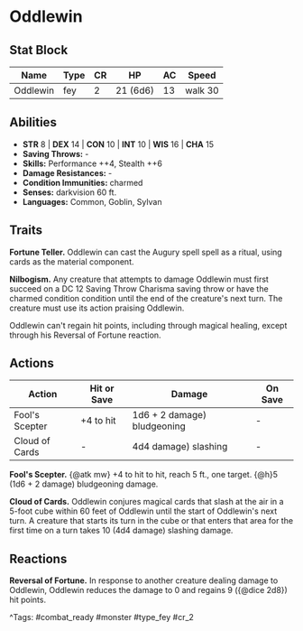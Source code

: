 # Oddlewin

## Stat Block

| Name | Type | CR | HP | AC | Speed |
|------|------|----|----|----|-------|
| Oddlewin | fey | 2 | 21 (6d6) | 13 | walk 30 |

## Abilities

- **STR** 8 | **DEX** 14 | **CON** 10 | **INT** 10 | **WIS** 16 | **CHA** 15
- **Saving Throws:** -  
- **Skills:** Performance ++4, Stealth ++6  
- **Damage Resistances:** -  
- **Condition Immunities:** charmed  
- **Senses:** darkvision 60 ft.  
- **Languages:** Common, Goblin, Sylvan

## Traits

**Fortune Teller.** Oddlewin can cast the Augury spell spell as a ritual, using cards as the material component.

**Nilbogism.** Any creature that attempts to damage Oddlewin must first succeed on a DC 12 Saving Throw Charisma saving throw or have the charmed condition condition until the end of the creature's next turn. The creature must use its action praising Oddlewin.

Oddlewin can't regain hit points, including through magical healing, except through his Reversal of Fortune reaction.


## Actions

| Action | Hit or Save | Damage | On Save |
|--------|--------------|--------|----------|
| Fool's Scepter | +4 to hit | 1d6 + 2 damage) bludgeoning | - |
| Cloud of Cards | - | 4d4 damage) slashing | - |

**Fool's Scepter.** {@atk mw} +4 to hit to hit, reach 5 ft., one target. {@h}5 (1d6 + 2 damage) bludgeoning damage.

**Cloud of Cards.** Oddlewin conjures magical cards that slash at the air in a 5-foot cube within 60 feet of Oddlewin until the start of Oddlewin's next turn. A creature that starts its turn in the cube or that enters that area for the first time on a turn takes 10 (4d4 damage) slashing damage.

## Reactions

**Reversal of Fortune.** In response to another creature dealing damage to Oddlewin, Oddlewin reduces the damage to 0 and regains 9 ({@dice 2d8}) hit points.



^Tags: #combat_ready #monster #type_fey #cr_2